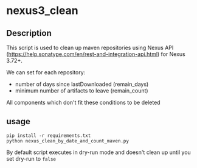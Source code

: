 # nexus3_clean

## Description

This script is used to clean up maven repositories using Nexus API (https://help.sonatype.com/en/rest-and-integration-api.html) for Nexus 3.72+.

We can set for each repository:
* number of days since lastDownloaded (remain_days)
* minimum number of artifacts to leave (remain_count)

All components which don't fit these conditions to be deleted


## usage

```
pip install -r requirements.txt
python nexus_clean_by_date_and_count_maven.py
```

By default script executes in dry-run mode and doesn't clean up until you set dry-run to `false`
